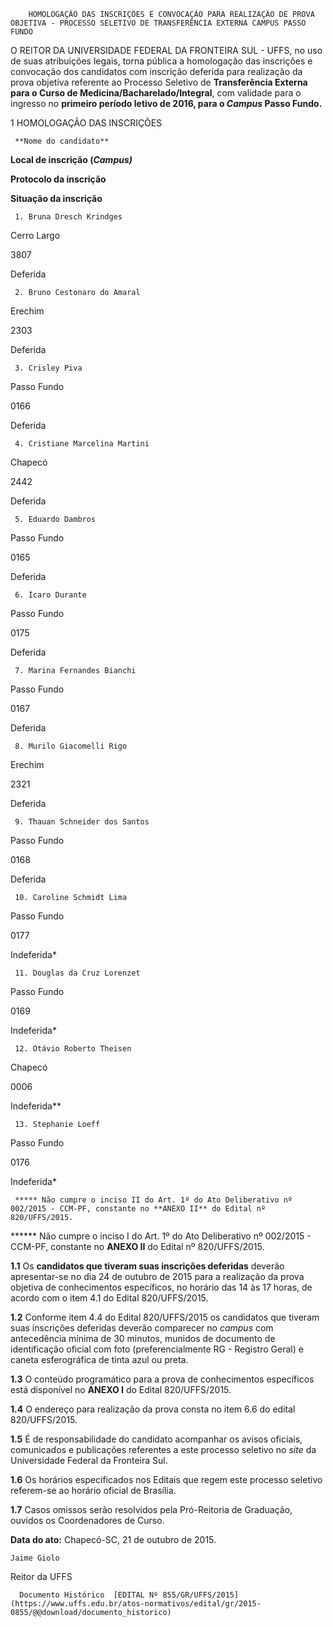         HOMOLOGAÇÃO DAS INSCRIÇÕES E CONVOCAÇÃO PARA REALIZAÇÃO DE PROVA OBJETIVA - PROCESSO SELETIVO DE TRANSFERÊNCIA EXTERNA CAMPUS PASSO FUNDO  

O REITOR DA UNIVERSIDADE FEDERAL DA FRONTEIRA SUL - UFFS, no uso de suas atribuições legais, torna pública a homologação das inscrições e convocação dos candidatos com inscrição deferida para realização da prova objetiva referente ao Processo Seletivo de **Transferência Externa para o Curso de Medicina/Bacharelado/Integral**, com validade para o ingresso no **primeiro período letivo de 2016, para o *Campus* Passo Fundo.**

 1 HOMOLOGAÇÃO DAS INSCRIÇÕES

     **Nome do candidato** 

   **Local de inscrição (*Campus)***

   **Protocolo da inscrição**

   **Situação da inscrição**

     1. Bruna Dresch Krindges

   Cerro Largo

   3807

   Deferida

     2. Bruno Cestonaro do Amaral

   Erechim

   2303

   Deferida

     3. Crisley Piva

   Passo Fundo

   0166

   Deferida

     4. Cristiane Marcelina Martini

   Chapecó

   2442

   Deferida

     5. Eduardo Dambros

   Passo Fundo

   0165

   Deferida

     6. Ícaro Durante

   Passo Fundo

   0175

   Deferida

     7. Marina Fernandes Bianchi

   Passo Fundo

   0167

   Deferida

     8. Murilo Giacomelli Rigo

   Erechim

   2321

   Deferida

     9. Thauan Schneider dos Santos

   Passo Fundo

   0168

   Deferida

     10. Caroline Schmidt Lima

   Passo Fundo

   0177

   Indeferida*

     11. Douglas da Cruz Lorenzet

   Passo Fundo

   0169

   Indeferida*

     12. Otávio Roberto Theisen

   Chapecó

   0006

   Indeferida**

     13. Stephanie Loeff

   Passo Fundo

   0176

   Indeferida*

     ***** Não cumpre o inciso II do Art. 1º do Ato Deliberativo nº 002/2015 - CCM-PF, constante no **ANEXO II** do Edital nº 820/UFFS/2015.

 ****** Não cumpre o inciso I do Art. 1º do Ato Deliberativo nº 002/2015 - CCM-PF, constante no **ANEXO II** do Edital nº 820/UFFS/2015.

 **1.1** Os **candidatos que tiveram suas inscrições deferidas** deverão apresentar-se no dia 24 de outubro de 2015 para a realização da prova objetiva de conhecimentos específicos, no horário das 14 às 17 horas, de acordo com o item 4.1 do Edital 820/UFFS/2015.

 **1.2** Conforme item 4.4 do Edital 820/UFFS/2015 os candidatos que tiveram suas inscrições deferidas deverão comparecer no *campus* com antecedência mínima de 30 minutos, munidos de documento de identificação oficial com foto (preferencialmente RG - Registro Geral) e caneta esferográfica de tinta azul ou preta.

 **1.3** O conteúdo programático para a prova de conhecimentos específicos está disponível no **ANEXO I** do Edital 820/UFFS/2015.

 **1.4** O endereço para realização da prova consta no item 6.6 do edital 820/UFFS/2015.

 **1.5** É de responsabilidade do candidato acompanhar os avisos oficiais, comunicados e publicações referentes a este processo seletivo no *site* da Universidade Federal da Fronteira Sul.

 **1.6** Os horários especificados nos Editais que regem este processo seletivo referem-se ao horário oficial de Brasília.

 **1.7** Casos omissos serão resolvidos pela Pró-Reitoria de Graduação, ouvidos os Coordenadores de Curso.

  

   **Data do ato:** Chapecó-SC, 21 de outubro de 2015.   
 

    Jaime Giolo   
 Reitor da UFFS 

      Documento Histórico  [EDITAL Nº 855/GR/UFFS/2015](https://www.uffs.edu.br/atos-normativos/edital/gr/2015-0855/@@download/documento_historico)     
      